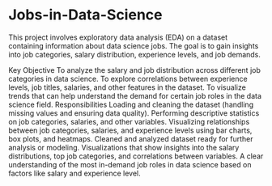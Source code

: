 # Jobs-in-Data-Science
This project involves exploratory data analysis (EDA) on a dataset containing information about data science jobs. The goal is to gain insights into job categories, salary distribution, experience levels, and job demands.

Key Objective
To analyze the salary and job distribution across different job categories in data science.
To explore correlations between experience levels, job titles, salaries, and other features in the dataset.
To visualize trends that can help understand the demand for certain job roles in the data science field.
Responsibilities
Loading and cleaning the dataset (handling missing values and ensuring data quality).
Performing descriptive statistics on job categories, salaries, and other variables.
Visualizing relationships between job categories, salaries, and experience levels using bar charts, box plots, and heatmaps.
Cleaned and analyzed dataset ready for further analysis or modeling.
Visualizations that show insights into the salary distributions, top job categories, and correlations between variables.
A clear understanding of the most in-demand job roles in data science based on factors like salary and experience level.
